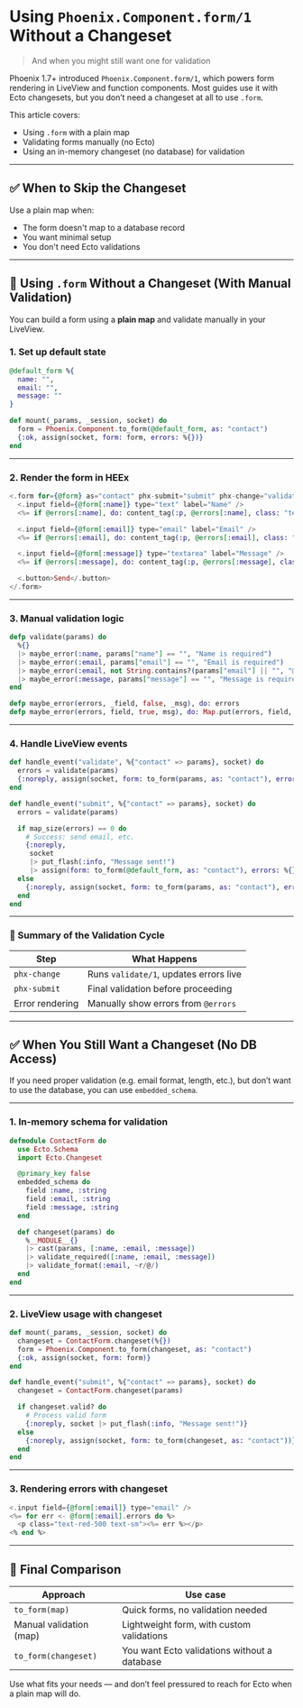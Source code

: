 
# Using `Phoenix.Component.form/1` Without a Changeset  
> And when you might still want one for validation

Phoenix 1.7+ introduced `Phoenix.Component.form/1`, which powers form rendering in LiveView and function components. Most guides use it with Ecto changesets, but you don’t need a changeset at all to use `.form`.

This article covers:

- Using `.form` with a plain map
- Validating forms manually (no Ecto)
- Using an in-memory changeset (no database) for validation

---

## ✅ When to Skip the Changeset

Use a plain map when:

- The form doesn't map to a database record
- You want minimal setup
- You don't need Ecto validations

---

## 🧪 Using `.form` Without a Changeset (With Manual Validation)

You can build a form using a **plain map** and validate manually in your LiveView.

### 1. Set up default state

```elixir
@default_form %{
  name: "",
  email: "",
  message: ""
}
```

```elixir
def mount(_params, _session, socket) do
  form = Phoenix.Component.to_form(@default_form, as: "contact")
  {:ok, assign(socket, form: form, errors: %{})}
end
```

---

### 2. Render the form in HEEx

```heex
<.form for={@form} as="contact" phx-submit="submit" phx-change="validate">
  <.input field={@form[:name]} type="text" label="Name" />
  <%= if @errors[:name], do: content_tag(:p, @errors[:name], class: "text-red-500 text-sm") %>

  <.input field={@form[:email]} type="email" label="Email" />
  <%= if @errors[:email], do: content_tag(:p, @errors[:email], class: "text-red-500 text-sm") %>

  <.input field={@form[:message]} type="textarea" label="Message" />
  <%= if @errors[:message], do: content_tag(:p, @errors[:message], class: "text-red-500 text-sm") %>

  <.button>Send</.button>
</.form>
```

---

### 3. Manual validation logic

```elixir
defp validate(params) do
  %{}
  |> maybe_error(:name, params["name"] == "", "Name is required")
  |> maybe_error(:email, params["email"] == "", "Email is required")
  |> maybe_error(:email, not String.contains?(params["email"] || "", "@"), "Invalid email")
  |> maybe_error(:message, params["message"] == "", "Message is required")
end

defp maybe_error(errors, _field, false, _msg), do: errors
defp maybe_error(errors, field, true, msg), do: Map.put(errors, field, msg)
```

---

### 4. Handle LiveView events

```elixir
def handle_event("validate", %{"contact" => params}, socket) do
  errors = validate(params)
  {:noreply, assign(socket, form: to_form(params, as: "contact"), errors: errors)}
end

def handle_event("submit", %{"contact" => params}, socket) do
  errors = validate(params)

  if map_size(errors) == 0 do
    # Success: send email, etc.
    {:noreply,
     socket
     |> put_flash(:info, "Message sent!")
     |> assign(form: to_form(@default_form, as: "contact"), errors: %{})}
  else
    {:noreply, assign(socket, form: to_form(params, as: "contact"), errors: errors)}
  end
end
```

---

### 🔄 Summary of the Validation Cycle

| Step             | What Happens                                      |
|------------------|--------------------------------------------------|
| `phx-change`     | Runs `validate/1`, updates errors live           |
| `phx-submit`     | Final validation before proceeding               |
| Error rendering  | Manually show errors from `@errors`              |

---

## ✅ When You Still Want a Changeset (No DB Access)

If you need proper validation (e.g. email format, length, etc.), but don’t want to use the database, you can use `embedded_schema`.

---

### 1. In-memory schema for validation

```elixir
defmodule ContactForm do
  use Ecto.Schema
  import Ecto.Changeset

  @primary_key false
  embedded_schema do
    field :name, :string
    field :email, :string
    field :message, :string
  end

  def changeset(params) do
    %__MODULE__{}
    |> cast(params, [:name, :email, :message])
    |> validate_required([:name, :email, :message])
    |> validate_format(:email, ~r/@/)
  end
end
```

---

### 2. LiveView usage with changeset

```elixir
def mount(_params, _session, socket) do
  changeset = ContactForm.changeset(%{})
  form = Phoenix.Component.to_form(changeset, as: "contact")
  {:ok, assign(socket, form: form)}
end
```

```elixir
def handle_event("submit", %{"contact" => params}, socket) do
  changeset = ContactForm.changeset(params)

  if changeset.valid? do
    # Process valid form
    {:noreply, socket |> put_flash(:info, "Message sent!")}
  else
    {:noreply, assign(socket, form: to_form(changeset, as: "contact"))}
  end
end
```

---

### 3. Rendering errors with changeset

```heex
<.input field={@form[:email]} type="email" />
<%= for err <- @form[:email].errors do %>
  <p class="text-red-500 text-sm"><%= err %></p>
<% end %>
```

---

## 🧵 Final Comparison

| Approach                 | Use case                                      |
|--------------------------|-----------------------------------------------|
| `to_form(map)`           | Quick forms, no validation needed             |
| Manual validation (map)  | Lightweight form, with custom validations     |
| `to_form(changeset)`     | You want Ecto validations without a database  |

Use what fits your needs — and don’t feel pressured to reach for Ecto when a plain map will do.
